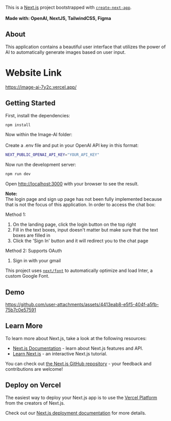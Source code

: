 This is a [Next.js](https://nextjs.org/) project bootstrapped with [`create-next-app`](https://github.com/vercel/next.js/tree/canary/packages/create-next-app). <br /><br />
**Made with: OpenAI, NextJS, TailwindCSS, Figma**

## About

This application contains a beautiful user interface that utilizes the power of AI to automatically generate images based on user input.

# Website Link
https://image-ai-7y2c.vercel.app/

## Getting Started

First, install the dependencies:

```bash
npm install
```

Now within the Image-AI folder:<br/><br/>
Create a .env file and put in your OpenAI API key in this format:

```bash
NEXT_PUBLIC_OPENAI_API_KEY="YOUR_API_KEY"
```

Now run the development server:
```bash
npm run dev
```

Open [http://localhost:3000](http://localhost:3000) with your browser to see the result.

**Note:** <br/>
The login page and sign up page has not been fully implemented because that is not the focus of this application.
In order to access the chat box:

Method 1:
  1. On the landing page, click the login button on the top right
  2. Fill in the text boxes, input doesn't matter but make sure that the text boxes are filled in
  3. Click the 'Sign In' button and it will redirect you to the chat page

Method 2: Supports OAuth
  1. Sign in with your gmail

This project uses [`next/font`](https://nextjs.org/docs/basic-features/font-optimization) to automatically optimize and load Inter, a custom Google Font.

## Demo
https://github.com/user-attachments/assets/4413eab8-e5f5-404f-a5fb-75b7c0e57591

## Learn More

To learn more about Next.js, take a look at the following resources:

- [Next.js Documentation](https://nextjs.org/docs) - learn about Next.js features and API.
- [Learn Next.js](https://nextjs.org/learn) - an interactive Next.js tutorial.

You can check out [the Next.js GitHub repository](https://github.com/vercel/next.js/) - your feedback and contributions are welcome!

## Deploy on Vercel

The easiest way to deploy your Next.js app is to use the [Vercel Platform](https://vercel.com/new?utm_medium=default-template&filter=next.js&utm_source=create-next-app&utm_campaign=create-next-app-readme) from the creators of Next.js.

Check out our [Next.js deployment documentation](https://nextjs.org/docs/deployment) for more details.

